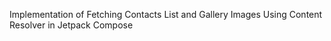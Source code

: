 Implementation of Fetching Contacts List and Gallery Images Using Content Resolver in Jetpack Compose
